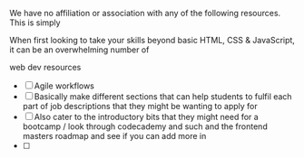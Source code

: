 We have no affiliation or association with any of the following resources. This is simply

When first looking to take your skills beyond basic HTML, CSS & JavaScript, it can be an overwhelming number of

web dev resources

- [ ] Agile workflows
- [ ] Basically make different sections that can help students to fulfil each part of job descriptions that they might be wanting to apply for
- [ ] Also cater to the introductory bits that they might need for a bootcamp / look through codecademy and such and the frontend masters roadmap and see if you can add more in
- [ ]
